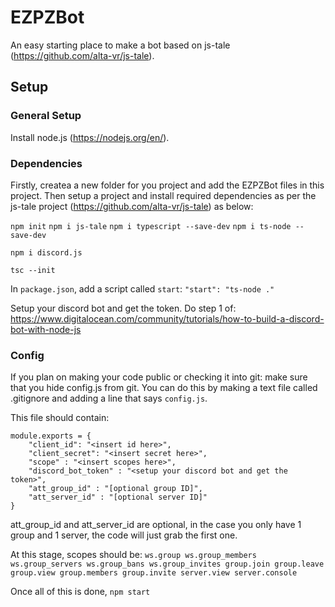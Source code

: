 # EZPZBot
An easy starting place to make a bot based on js-tale (https://github.com/alta-vr/js-tale).

## Setup

### General Setup

Install node.js (https://nodejs.org/en/).

### Dependencies
Firstly, createa a new folder for you project and add the EZPZBot files in this project. Then setup a project and install required dependencies as per the js-tale project (https://github.com/alta-vr/js-tale) as below:

`npm init`
`npm i js-tale`
`npm i typescript --save-dev`
`npm i ts-node --save-dev`

`npm i discord.js`

`tsc --init`

In `package.json`, add a script called `start`:
`"start": "ts-node ."`

Setup your discord bot and get the token. Do step 1 of: https://www.digitalocean.com/community/tutorials/how-to-build-a-discord-bot-with-node-js

### Config
If you plan on making your code public or checking it into git: make sure that you hide config.js from git. You can do this by making a text file called .gitignore and adding a line that says `config.js`.

This file should contain:
```
module.exports = {
    "client_id": "<insert id here>",
    "client_secret": "<insert secret here>",
    "scope" : "<insert scopes here>",
    "discord_bot_token" : "<setup your discord bot and get the token>",
    "att_group_id" : "[optional group ID]",
    "att_server_id" : "[optional server ID]"
}
```
att_group_id and att_server_id are optional, in the case you only have 1 group and 1 server, the code will just grab the first one.

At this stage, scopes should be:
`ws.group ws.group_members ws.group_servers ws.group_bans ws.group_invites group.join group.leave group.view group.members group.invite server.view server.console`

Once all of this is done, `npm start`
